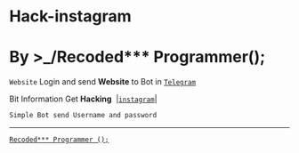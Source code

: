 # Hack-instagram
# By >_/Recoded*** Programmer();
`Website` Login and send __Website__ to Bot in [`Telegram`](telegram.org)

Bit Information Get __Hacking__  |[`instagram`](instagram.com)|

```bash
Simple Bot send Username and password

```

---------
[`Recoded*** Programmer ();`](https://t.me/lock_at_me_now)

